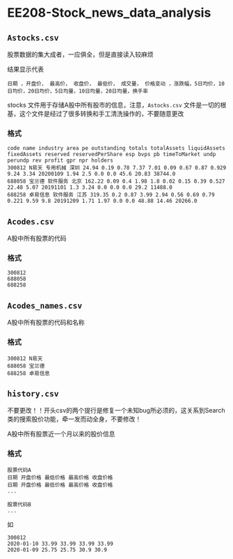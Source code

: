 # EE208-Stock_news_data_analysis

## `Astocks.csv`
股票数据的集大成者，一应俱全，但是直接读入较麻烦

结果显示代表
```
日期 ，开盘价， 最高价， 收盘价， 最低价， 成交量， 价格变动 ，涨跌幅，5日均价，10日均价，20日均价，5日均量，10日均量，20日均量，换手率

```

stocks 文件用于存储A股中所有股市的信息，注意，`Astocks.csv` 文件是一切的根基，这个文件是经过了很多转换和手工清洗操作的，不要随意更改
### 格式
    code name industry area pe outstanding totals totalAssets liquidAssets fixedAssets reserved reservedPerShare esp bvps pb timeToMarket undp perundp rev profit gpr npr holders
    300812 N易天 专用机械 深圳 24.94 0.19 0.78 7.37 7.01 0.09 0.67 0.87 0.929 9.24 3.34 20200109 1.94 2.5 0.0 0.0 45.6 20.83 38744.0
    688058 宝兰德 软件服务 北京 162.22 0.09 0.4 1.98 1.8 0.02 0.15 0.39 0.527 22.48 5.07 20191101 1.3 3.24 0.0 0.0 0.0 29.2 11488.0
    688258 卓易信息 软件服务 江苏 319.35 0.2 0.87 3.99 2.94 0.56 0.69 0.79 0.221 9.59 9.8 20191209 1.71 1.97 0.0 0.0 48.88 14.46 20266.0

## `Acodes.csv`
A股中所有股票的代码
### 格式
    300812
    688058
    688258

## `Acodes_names.csv`
A股中所有股票的代码和名称
### 格式
    300812 N易天
    688058 宝兰德
    688258 卓易信息
   
## `history.csv`
不要更改！！开头csv的两个提行是修复一个未知bug所必须的，这关系到Search类的搜索股价功能，牵一发而动全身，不要修改！

A股中所有股票近一个月以来的股价信息
### 格式
    股票代码A
    日期 开盘价格 最低价格 最高价格 收盘价格
    日期 开盘价格 最低价格 最高价格 收盘价格
    ...
    
    股票代码B
    ...

如

    300812
    2020-01-10 33.99 33.99 33.99 33.99
    2020-01-09 25.75 25.75 30.9 30.9

